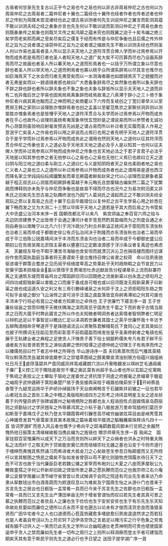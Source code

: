 <!-- { "loadSidebar": true } -->
古易者何甘泉先生复古以正乎今之易也今之易也何以非古非周易仲尼之古也何以为周易仲尼之古周易者二篇仲尼者十翼也二篇经也十翼传也经者作者也传者述者也仲尼之传别为简牒未尝混诸经也此之谓古易训测者何先生训说仲尼之翼言而彰测其蕴不敢以训测夫经之经之彖象亦言也先生何以不敢训说而彰测曰仲尼之于周易也彖也则既彖彖传之矣象也则既爻爻传之矣鸿廓之蕴未究也则既翼之迨于十矣韦编之绝三矣学而老矣熙而阐之至矣尽矣后之儒复于经而有传是与仲尼争衡也且后儒之传外仲尼之旨为之说者谓之诬窃仲尼之旨为之说者谓之缀故先生不敢以训测夫经也然则圣人何以作易也盖易者圣人所以显示夫天地人之道符浑贯合俾人学而补过焉参焉以开物而成务若是焉而巳者也圣人者知天地人之道广矣大矣不可历算而尽也乃设画系辞焉而尽之故画也者圣人所以摹天地人之道而形焉者也一以括乎万所谓立象以尽意也辞也者圣人所以举天地人之道而例焉者也寡以统乎众所谓系辞焉以尽其言也惟尽也如巨海焉天下之水会而归者无弗受矣而以一水测海者蔽也如朗镜焉天下之貌握而对者无弗鉴矣而以一貌语镜者惑也故曰广大悉备象辞焉尽之矣然象也者所以象夫辞也不辞之辞也辞也者所以辞夫象也不象之象也夫象与辞皆所以显示夫天地人之道而非有二也异哉后世之学易也固焉局焉离象辞而岐焉故淆之八索滞于辞小之三卜倚于象仲尼者兴病其离也黜而正之神而明之矣商瞿以下六传而复岐创之丁宽衍章举义以至费郑王韩之家则以谈理胜亦惟辞焉者也创之孟喜以至翟范焦京之家察伏洞异则以测筮胜亦惟象焉者也是皆懵乎天地人之道符浑贯合与夫学而补过焉参焉以开物而成务者在乎心也故外心谈理则虽统希夷笼象帝恍玄惚妙是之谓说易而所以参赞者无诚功外心测筮则虽验响应射毫发预吉先凶是之谓占易而所以补过者无实履而圣人作易之意泯乎亡矣圣人之作易也将以用之非说而占焉巳也用之者先明乎天地人之道符浑贯合于是乎学而补过焉参焉以开物而成务此之谓用也然则天地人之道何以征其符浑而贯合仲尼之传彖也言人之道必及乎天地言天地之道必及乎人是以知其一也何以征夫俾人学而补过焉参焉以开物而成务仲尼之传象也言天地必法之于君子言君子必法乎天地是以知其参也参之者无他参以心之易也心之易也无他仁义焉巳也故曰立天之道曰阴与阳立地之道曰柔与刚立人之道曰仁与义是知阴阳者天之易也柔刚者地之易也仁义者人之易也立人之道所以补过焉参焉以开物而成务者也此之谓用易是道也西汉而降名家立学訰訰纭纭阈牖繁矣而章览厥蕴者鲜矣赵宋之代以心谈理而显厥象者莫越于程正叔氏以心测筮而昭厥辞者莫越于朱元晦氏且尝厘辑古编矣然二篇之下犹繁疏而博释则亦未免乎与仲尼而争衡也是故易不得而尽古也况今之为易次附汨紊又非朱氏之旧矣先生恐古易之轨躅终泯也乃因门人葛涧氏之请起而正之不敢训测夫经全观玩之质以复周易之古还十翼于后且毕裁错位以复仲尼之古平生学易心用之妙悉在翼下畅而发之又为大测二十三赞以毕挥乎天地人之道若是乎其大而后易之为书莹矣
大中丞盛公治河本末序一首
国朝改都北平以来凡　紫宫郊庙之奉百官六师之给与夫边防庶建赉予之出皆倚于会通之漕司计者岁竞竞然酌其盈缩而为之剂度会通之水则自寿张以南睢宁以北凡六引于河汴疏分乃利合并斯溢正统间决于荥阳而东溃张秋也治者三易而卒成于都御史徐公有贞弘治间决于荆隆而亦东溃张秋也治者二易而卒成于平江伯陈公锐嘉靖间决于丰沛而东溃金沟也治者二易而卒成于今都御史盛公应期初公在告居吴南北淤阻主渠者以壅塞归之定数浚源惑于浮沙条议者复禹迹也弗虑夫　天畿规东导也不暇乎漕泄寻海输也舍安坦而就漂沉泝沁卫也捐径捿而图纡远谋纷作舍而莫执盈庭当事者将无善谟矣于是佥推持召俾公省隶之权荷　命以往夙夜驰驱咨诹于群策合耆彦之见历阅乎经络度卑高之势乘赴乎天时趋隙暇之会节宣民力以安奠乎国本损缩金金&#63140;虽以慎惜乎支费竭忠吐赤远猷辰告分程课章杀上流而赵寨符离之支通筑东堤而胥庙鸡台之障固辟旧河以回既绝之流凿新渠以创永逸之绩旬月之间四功咸叙独新渠以害能之口而废于垂成良可嘅也或以旧河既浚无假新渠黄子曰新渠之凿也成运道久安之利又有三焉引滕峄诸泉之水何异于汶上之资拒昭阳东趋之势可拟乎金堤之御分飞云湍悍之波可消乎泛涸之虞盈落皆宜舟舸弗滞如之何其可废也丰沛未宁行将必有竟公之绪者方知厥功之卓伟也
王子世廉竹下寤言序一首
王子世廉处垣亩之宫而仰稽乎天微伏隅海之滨而周览乎国务生千载之下而折衷乎古情当居求之日而大箴乎时弊此寤言之所以作也夫知微者明洞务者达索情者智悯弊者仁明足以辩机达足以干事智足以瞻远仁足以泽凋若世廉者其国士之英乎世廉怀我十年访予五柳陶酒相命牙琴遂开于是珠随语流云以贤聚陈君解榻荀氏下食同心之言其臭如兰也披子所撰词无往蹈见至而彩彰意不前假蕴盈而绮发张皇乎圣奥修躬者之龟镜也拓展乎王轨建业者之典程之足使贪人汗悚贵子善下俗士销鄙矜儒失夸凡有君子鲜不乐诵者矣方拟昔贤若贾生之涕俗虞卿之愤时桓谭之述德仲统之切理王子有焉序而传之以播儒苑目曰竹下者志中林之所得也
华山游诗序一首
夫钧素蒸吹而后气播其英精穹仪斡荡而灵岳凝其倬诡奠参汉之崇墟萃图祗之醇美槩宣清浊别限方俗蕴兴烟熅纳吐日月王&#63140;虗琈藻碧并产盘冈威凤祥鸾咸藏朗穴流以丹膏皓髓发以琪树芝毛通阊阖于厜厂&#63141;义控江河于陬陆是故穷干壤之奥区莫有尚超乎名山者也所以玄蹈之伦寓眺于焦峣之表拔尘之士攀趾于层屹之崖委世之贤抗馆于洞虗之府握毫之彦缀章于巃嵸之岫观乎武仲遁耕于箕阳桑楚尸居于畏垒接舆采桂于峨眉伯陵茹贫于&#62685;&#63140;开岭蔡邕奋管于九疑灵运扬华于庐峤孙绰振玮于天台庾阐畅言于石皷斯并前辙之一征也若华山者冠五岳之首处三条之中稽之禹版昭削成四方之形考之诗纬显明星玉女之迹龙祯着于刘传璧异炳于张碑诚寰州之秘境栖陟之胜都也友人程诰抱性贞遐娱情泉岛蔚丽则之资勤钻讨之学厌翘车之外辱慕鸿冥之介标于是八极放游万里命驾插袵扪葛历岁如斯至于嘉靖戊子之秋乃登太华蹑霞霄崿引鏁苍高尽峻穷幽骇炫耳目由是峭秀莹其心神雄奇发其气骨霭翠涤其衷本故摛之篇咏着咀华掇洒之觚翰艧粲珠辉诗凡四十一首
皆词罗邈旷而思入风云者也慨予少希向平之踪淹羁数载风御未行览把之余赧然愧热他日振策太清缘梯峻极当携此编为之旌镜也
赠宗师章先生序一首
我闻之　国家铨叙百官惟廉所以成天下之万治而贪则所以衅天下之众祸者也洪永之时特重夫贿私之法而纤寸之取无所于贷故能安奠亿庶而培植宗社无疆之基也沿变于今则市道行于缙绅而弗愧其焦然诵习而希进者大抵金刀之心矣故苍生参息日殆颠蹙而又无所控吁以宣其郁困之愤民之瘼矣不坠如发省曾窃以苟不更化则狼牧虎饵履氷待日天下之危不可言也故于当代廉臣巨老若魏公骥之冡宰而布袍刘公大夏之八座而茅屋耿公九畴致童孺之孚何公乔新却旧故之馈皆所景之慕之愿执鞭而范仪之也我宗师江右介庵章公衮督学南畿以清节峻守省曾尝以贡试候谒于会同之院适有司业先生者来访乃命隶从挈数钱出市白酒青蔬而为欵遂叹息以为难矣及宁国周生怡之从游仆门也昔来于苏言先生之居台也日粝饭一盂常肴一具而已今来于苏言先生之佐郡也亦日粝饭一盂常肴一具而已又言先生业产薄田单亩无所于增省曾谓怡而叹曰若先生者其真可景之慕之执鞭而范仪之者欤且人之廉也生于俭俭也生于安贫安贫也生于有乐先生乐天知命故处贫晏如而廉俭之德所以贞永而不变也遡古以论未有才俊而渎货忠良而渔猎圣贤而广田华宅者今之人也口道德而心苞苴赀藏愈多嗜欲愈衍夙夜遑遑然求之而若狂也是人者虽自夸诩以为上符尼轲下迈伊洛空饰之言曷足以掩污实之行乎色象之劳鬼蜮有腼不过供人之一笑而巳此先生之学所以合幽昭通壮老贯神明而可贵也噫使国家诞申乎贪人之禁而廉如先生者一切布之周行之上则所以释凋瘵而登太平者可建瓴而期矣天其有意于斯民乎则先生之道必行也予日望之
送田子提学湖广序一首
